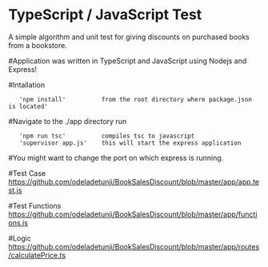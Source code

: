 # TypeScript / JavaScript Test
A simple algorithm and unit test for giving discounts on purchased books from a bookstore.

#Application was written in TypeScript and JavaScript using Nodejs and Express!

#Intallation

       'npm install'          from the root directory where package.json is located'
 
#Navigate to the ./app directory run

       'npm run tsc'          compiles tsc to javascript
       'supervisor app.js'    this will start the express application
#You might want to change the port on which express is running. 

#Test Case
https://github.com/odeladetunji/BookSalesDiscount/blob/master/app/app.test.js

#Test Functions
https://github.com/odeladetunji/BookSalesDiscount/blob/master/app/functions.js

#Logic
https://github.com/odeladetunji/BookSalesDiscount/blob/master/app/routes/calculatePrice.ts

